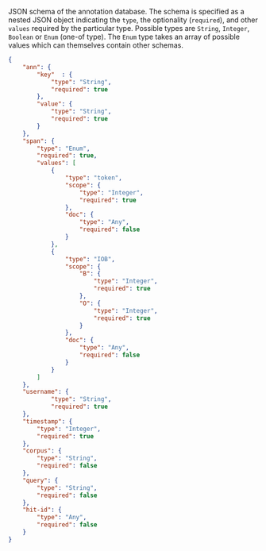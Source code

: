 JSON schema of the annotation database. The schema is specified as a nested JSON object
indicating the `type`, the optionality (`required`), and other `values` required by
the particular type.
Possible types are `String`, `Integer`, `Boolean` or `Enum` (one-of type).
The `Enum` type takes an array of possible values which can themselves contain other
schemas.

``` json
{
    "ann": {
	    "key"  : {
		    "type": "String",
	        "required": true
	    },
        "value": {
		    "type": "String",
	        "required": true
	    }
    },
    "span": {
        "type": "Enum",
	    "required": true,
	    "values": [
		    {
			    "type": "token",
                "scope": {
				    "type": "Integer",
	                "required": true
				},
	            "doc": {
				    "type": "Any",
	                "required": false
                }
	        },
	        {
			    "type": "IOB",
	            "scope": {
	                "B": {
					    "type": "Integer",
                        "required": true
	                },
	                "O": {
					    "type": "Integer",
	                    "required": true
                    }
                },
	            "doc": {
				    "type": "Any",
                    "required": false
                }
            }
        ]
    },
	"username": {
			"type": "String",
			"required": true
	},
    "timestamp": {
		"type": "Integer",
        "required": true
    },
    "corpus": {
        "type": "String",
        "required": false
    },
    "query": {
        "type": "String",
        "required": false
    },
    "hit-id": {
        "type": "Any",
        "required": false
    }
}
```
